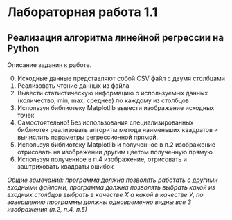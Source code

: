 # Лабораторная работа 1.1
## Реализация алгоритма линейной регрессии на Python

Описание задания к работе.

0.	Исходные данные представляют собой CSV файл с двумя столбцами
1.	Реализовать чтение данных из файла
2.	Вывести статистическую информацию о используемых данных (количество, min, max, среднее) по каждому из столбцов
3.	Используя библиотеку Matplotlib вывести изображение исходных точек
4.	Самостоятельно! Без использования специализированных библиотек реализовать алгоритм метода наименьших квадратов и вычислить параметры регрессионной прямой.
5.	Используя библиотеку Matplotlib и полученное в п.2 изображение отрисовать на изображении другим цветом полученную прямую
6.	Используя полученное в п.4 изображение, отрисовать и заштриховать квадраты ошибок

_Общие замечания: программа должна позволять работать с другими входными файлами, программа должна позволять выбрать какой из входных столбцов выбрать в качестве Х а какой в качестве У, по завершению программы должны одновременно видны все 3 изображения (п.2, п.4, п.5)_
